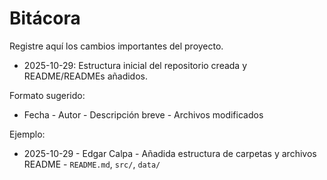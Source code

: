 # Bitácora

Registre aquí los cambios importantes del proyecto.

- 2025-10-29: Estructura inicial del repositorio creada y README/READMEs añadidos.

Formato sugerido:

- Fecha - Autor - Descripción breve - Archivos modificados

Ejemplo:
- 2025-10-29 - Edgar Calpa - Añadida estructura de carpetas y archivos README - `README.md`, `src/`, `data/`

